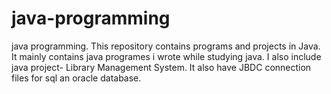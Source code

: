 # java-programming
java programming.
This repository contains programs and projects in Java.
It mainly contains java programes i wrote while studying java.
I also include java project- Library Management System.
It also have JBDC connection files for sql an oracle database.

